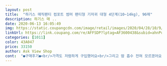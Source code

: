 ```yaml
---
layout: post 
title:  "하기스 매직팬티 컴포트 썸머 팬티형 기저귀 대형 4단계(10~14kg), 96매" 
description: 하기스 매 ..
date: 2020-06-13 16:05:49 
img: https://static.coupangcdn.com/image/retail/images/2020/04/28/10/9/3a4c6571-9f15-4911-808d-06f79ce67337.jpg 
linkUrl: https://link.coupang.com/re/AFFSDP?lptag=AF3600438&subid=ahnPublicAsk&pageKey=1518385228&itemId=2605671530&vendorItemId=70596809038&traceid=V0-113-b603b18c40cec694 
categories: [1011] 
color: 43A047 
price: 33150 
author: Ask View Shop 
cont:  "●구매후기●<br/>가격도 저렴하게 구입했어요<br/>그리고 땀 흡수 전혀 모르겠어요.<br/><br/>기저귀랑 빠빠이하기전까진 하기스로 쭈욱쓰려고요.<br/><br/>네이처메이드 썸머랑 비교하다 상품평이 이게 더 좋길래 이걸로 샀는데 음... <br/>.<br/><br/>네이처메이드도 썸머로 구입하고 컴포트도 썸머로 각각 1박스구매해보았는데요.<br/><br/>맥스드라이 밤에 10<br/> -11시간 채운거랑 기저귀양이 비슷;;<br/>맥스드라이를 밤기저귀로만 쓰다 흡수력 좋아 낮에도 쓰다가<br/>물티슈도 기저귀도 하기스가 제일좋네요♥<br/>벗겨보면 자국이 많아요.<br/> 아가 답답했을거같음.<br/>.<br/><br/>비슷하지만 ㅎㅎ 솔직히는 네이처가 좀더 낫긴해요 ㅎ<br/>사이즈가 작은느낌.<br/>? ;;;;;;;;;;;<br/>썸머기저귀는 다시 다른걸로 알아봐야겠어요.<br/><br/>애기가 요즘 활동량도 많아지고 살이좀 빠져서 특대가 크더라구요 ㅠㅠ.<br/>그래서 대형으로 재구매했습니다.<br/><br/>옆에 구멍이 왜뚫려있는건지 1도 도움이안되는것 같았음;;<br/>오히려 흡수력은 맥스드라이가 짱인듯.<br/><br/>요거 약 2시간30분만에 기저귀 갈았는데<br/>요즘 날이 더워져 엉덩이에 땀이 많이 차는 것 같아 낮엔 썸머기저귀로 바꿔줘야겠다싶어 구매하게되었어요.<br/><br/>원래 하기스 맥스드라이를 써요<br/>유목생활하다 얼집선생님이 하기스 말씀하시길래 갈아타고 쭈욱사용중인대 역시나 울아들은 발진이란게 뭔지모르고 크십니다 ㅋㅋ 그냥 조은게 조은가보다하고 편하게 기저귀 채우는 축복받은 엄마입니다 ㅎ<br/>이것도 당연히 넉넉하게 대형 구매했거든요.<br/> 1014kg이길래요.<br/> 근데 팬티형이라서 그런건지 ... <br/>(?)는 모르겠지만<br/>일단 시킨건 어떻게 써보겠으나<br/>저희 아가가 5개월29일인데 또래아기들 치고 몸무게가 많이나가요.<br/> 9kg.<br/> 그래서 맥스드라이도 대형4단계 써서<br/>전 별로에요.<br/><br/>컴포트쓰다가 썸머가 나와서 같은 특대를 구입하였는데.<br/><br/>하기스썸머는 첨써보네요 17갤 11킬로 남아인데 대형구입했고 맥스보다 얇고 통기구멍이 있어요 뭔가 더 가벼운느낌이고 밤에 착용했는데 흡수력도 좋아요뉴맥스가 기존보다 길어서 배에서 접힘이 있었는데 이제품이 좀더길어요 잘때라 접히는건 확인못했지만 땀차지 않아서 시원하게 쓸수 있을것같아요<br/>" 
---
```

